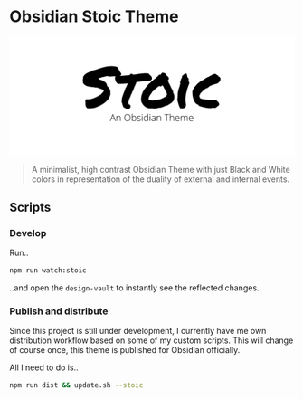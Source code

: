 # Obsidian Stoic Theme

![](./Stoic_Banner.jpg)

> A minimalist, high contrast Obsidian Theme with just Black and White colors in representation of the duality of external and internal events.

## Scripts

### Develop

Run.. 

```sh
npm run watch:stoic
```

..and open the `design-vault` to instantly see the reflected changes.

### Publish and distribute

Since this project is still under development, I currently have me own distribution workflow based on some of my custom scripts.
This will change of course once, this theme is published for Obsidian officially.

All I need to do is..

```sh
npm run dist && update.sh --stoic
```
